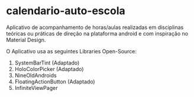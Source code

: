 calendario-auto-escola
======================

Aplicativo de acompanhamento de horas/aulas realizadas em disciplinas teóricas ou práticas de direção na plataforma android e com inspiração no Material Design.

O Aplicativo usa as seguintes Libraries Open-Source:

 1. SystemBarTint (Adaptado)
 2. HoloColorPicker (Adaptado)
 3. NineOldAndroids
 4. FloatingActionButton (Adaptado)
 5. InfiniteViewPager
